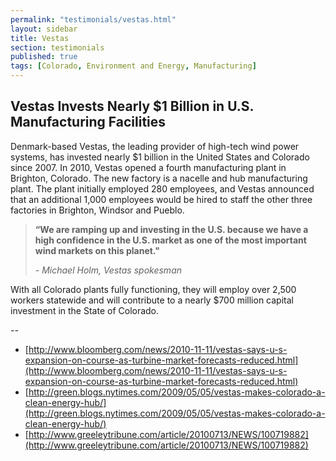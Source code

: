 ```yaml
---
permalink: "testimonials/vestas.html"
layout: sidebar
title: Vestas
section: testimonials
published: true
tags: [Colorado, Environment and Energy, Manufacturing]
---
```

## Vestas Invests Nearly $1 Billion in U.S. Manufacturing Facilities

Denmark-based Vestas, the leading provider of high-tech wind power systems, has invested nearly $1 billion in the United States and Colorado since 2007. In 2010, Vestas opened a fourth manufacturing plant in Brighton, Colorado. The new factory is a nacelle and hub manufacturing plant. The plant initially employed 280 employees, and Vestas announced that an additional 1,000 employees would be hired to staff the other three factories in Brighton, Windsor and Pueblo.

>**“We are ramping up and investing in the U.S. because we have a high confidence in the U.S. market as one of the most important wind markets on this planet."**
>
>_- Michael Holm, Vestas spokesman_

With all Colorado plants fully functioning, they will employ over 2,500 workers statewide and will contribute to a nearly $700 million capital investment in the State of Colorado._&nbsp;_

_--_

*   [http://www.bloomberg.com/news/2010-11-11/vestas-says-u-s-expansion-on-course-as-turbine-market-forecasts-reduced.html](http://www.bloomberg.com/news/2010-11-11/vestas-says-u-s-expansion-on-course-as-turbine-market-forecasts-reduced.html)
*   [http://green.blogs.nytimes.com/2009/05/05/vestas-makes-colorado-a-clean-energy-hub/](http://green.blogs.nytimes.com/2009/05/05/vestas-makes-colorado-a-clean-energy-hub/)
*   [http://www.greeleytribune.com/article/20100713/NEWS/100719882](http://www.greeleytribune.com/article/20100713/NEWS/100719882)
